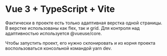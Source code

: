 # Vue 3 + TypeScript + Vite

Фактически в проекте есть только адаптивная верстка одной страницы. В верстке использованы как flex, так и grid. Для контроля над адаптивностью используется @vueuse/core.

Чтобы запустить проект, его нужно склонировать и из корня проекта воспользоваться консольной командой yarn dev.
